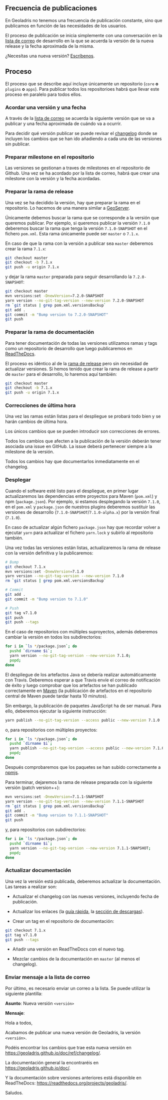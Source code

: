 ## Frecuencia de publicaciones

En Geoladris no tenemos una frecuencia de publicación constante, sino que publicamos en función de las necesidades de los usuarios.

El proceso de publicación se inicia simplemente con una conversación en la [lista de correo](contribute.md#lista-de-correo) de desarrollo en la que se acuerda la versión de la nueva release y la fecha aproximada de la misma.

¿Necesítas una nueva versión? [Escríbenos](contribute.md#lista-de-correo).

## Proceso

El proceso que se describe aquí incluye únicamente un repositorio (`core` **o** `plugins` **o** `apps`). Para publicar todos los repositorioes habrá que llevar este proceso en paralelo para todos ellos.

### Acordar una versión y una fecha

A través de la [lista de correo](contribute.md#lista-de-correo) se acuerda la siguiente versión que se va a publicar y una fecha aproximada de cuándo va a ocurrir.

Para decidir qué versión publicar se puede revisar el [changelog](../ref/changelog.md) donde se incluyen los cambios que se han ido añadiendo a cada una de las versiones sin publicar.

### Preparar milestone en el repositorio

Las versiones se gestionan a traves de milestones en el repositorio de Github. Una vez se ha acordado por la lista de correo, habrá que crear una milestone con la versión y la fecha acordadas.

### Preparar la rama de release

Una vez se ha decidido la versión, hay que preparar la rama en el repositorio. Lo hacemos de una manera similar a [GeoServer](http://docs.geoserver.org/stable/en/developer/release-guide/index.html#if-you-are-cutting-the-first-rc-of-a-series-create-the-stable-branch).

Únicamente debemos buscar la rama que se corresponde a la versión que queremos publicar. Por ejemplo, si queremos publicar la versión `7.1.0` deberemos buscar la rama que tenga la versión `7.1.0-SNAPSHOT` en el fichero `pom.xml`. Esta rama únicamente puede ser `master` o `7.1.x`.

En caso de que la rama con la versión a publicar sea `master` deberemos crear la rama `7.1.x`:

```bash
git checkout master
git checkout -b 7.1.x
git push -u origin 7.1.x
```

y dejar la rama `master` preparada para seguir desarrollando la `7.2.0-SNAPSHOT`:

```bash
git checkout master
mvn versions:set -DnewVersion=7.2.0-SNAPSHOT
yarn version --no-git-tag-version --new-version 7.2.0-SNAPSHOT
rm `git status | grep pom.xml.versionsBackup`
git add .
git commit -m "Bump version to 7.2.0-SNAPSHOT"
git push
```

### Preparar la rama de documentación

Para tener documentación de todas las versiones utilizamos ramas y tags como un repositorio de desarrollo que luego publicaremos en [ReadTheDocs](https://readthedocs.org/projects/geoladris/).

El proceso es idéntico al de la [rama de release](#preparar-la-rama-de-release) pero sin necesidad de actualizar versiones. Si hemos tenido que crear la rama de release a partir de `master` para el desarrollo, lo haremos aquí también:

```bash
git checkout master
git checkout -b 7.1.x
git push -u origin 7.1.x
```

### Correcciones de última hora

Una vez las ramas están listas para el despliegue se probará todo bien y se harán cambios de última hora.

Los únicos cambios que se pueden introducir son correcciones de errores.

Todos los cambios que afecten a la publicación de la versión deberán tener asociada una issue en GitHub. La issue deberá pertenecer siempre a la milestone de la versión.

Todos los cambios hay que documentarlos inmediatamente en el changelog.

### Desplegar

Cuando el software esté listo para el despliegue, en primer lugar actualizaremos las dependencias entre proyectos para Maven (`pom.xml`) y npm (`package.json`). Por ejemplo, si estamos desplegando la versión `7.1.0`, en el `pom.xml` y `package.json` de nuestros plugins deberemos sustituir las versiones de desarrollo (`7.1.0-SNAPSHOT`/`7.1.0-alpha.x`) por la versión final (`7.1.0`).

En caso de actualizar algún fichero `package.json` hay que recordar volver a ejecutar `yarn` para actualizar el fichero `yarn.lock` y subirlo al repositorio también.

Una vez todas las versiones están listas, actualizaremos la rama de release con la versión definitiva y la publicaremos:

```bash
# Bump
git checkout 7.1.x
mvn versions:set -DnewVersion=7.1.0
yarn version --no-git-tag-version --new-version 7.1.0
rm `git status | grep pom.xml.versionsBackup`

# Commit
git add .
git commit -m "Bump version to 7.1.0"

# Push
git tag v7.1.0
git push
git push --tags
```

En el caso de repositorios con múltiples suproyectos, además deberemos cambiar la versión en todos los subdirectorios:

```bash
for i in `ls */package.json`; do
  pushd `dirname $i`;
  yarn version --no-git-tag-version --new-version 7.1.0;
  popd;
done
```

El despliegue de los artefactos Java se debería realizar automáticamente con Travis. Deberemos esperar a que Travis envíe el correo de notificación de éxito y luego comprobar que los artefactos se han publicado correctamente en [Maven](http://central.maven.org/maven2/com/github/geoladris) (la publicación de artefactos en el repositorio central de Maven puede tardar hasta 10 minutos).

Sin embargo, la publicación de paquetes JavaScript ha de ser manual. Para ello, deberemos ejecutar la siguiente instrucción:

```bash
yarn publish --no-git-tag-version --access public --new-version 7.1.0
```

o, para repositorios con múltiples proyectos:

```bash
for i in `ls */package.json`; do
  pushd `dirname $i`;
  yarn publish --no-git-tag-version --access public --new-version 7.1.0;
  popd;
done
```

Después comprobaremos que los paquetes se han subido correctamente a [npmjs](https://www.npmjs.com/search?q=geoladris).

Para terminar, dejaremos la rama de release preparada con la siguiente versión (patch version++):

```bash
mvn versions:set -DnewVersion=7.1.1-SNAPSHOT
yarn version --no-git-tag-version --new-version 7.1.1-SNAPSHOT
rm `git status | grep pom.xml.versionsBackup`
git add .
git commit -m "Bump version to 7.1.1-SNAPSHOT"
git push
```

y, para repositorios con subdirectorios:

```bash
for i in `ls */package.json`; do
  pushd `dirname $i`;
  yarn version --no-git-tag-version --new-version 7.1.1-SNAPSHOT;
  popd;
done
```

### Actualizar documentación

Una vez la versión está publicada, deberemos actualizar la documentación. Las tareas a realizar son:

* Actualizar el changelog con las nuevas versiones, incluyendo fecha de publicación.

* Actualizar los enlaces (la [guía rápida](../user/quickstart.md), la [sección de descargas](../user/download.md)).

* Crear un tag en el repositorio de documentación:

```bash
git checkout 7.1.x
git tag v7.1.0
git push --tags
```

* Añadir una versión en ReadTheDocs con el nuevo tag.

* Mezclar cambios de la documentación en `master` (al menos el changelog).

### Enviar mensaje a la lista de correo

Por último, es necesario enviar un correo a la lista. Se puede utilizar la siguiente plantilla:

**Asunto**: Nueva versión `<versión>`

**Mensaje**:

Hola a todos,

Acabamos de publicar una nueva versión de Geoladris, la versión `<versión>`.

Podéis encontrar los cambios que trae esta nueva versión en https://geoladris.github.io/doc/ref/changelog/.

La documentación general la encontraréis en https://geoladris.github.io/doc/.

Y la documentación sobre versiones anteriores está disponible en ReadTheDocs: https://readthedocs.org/projects/geoladris/.

Saludos.
